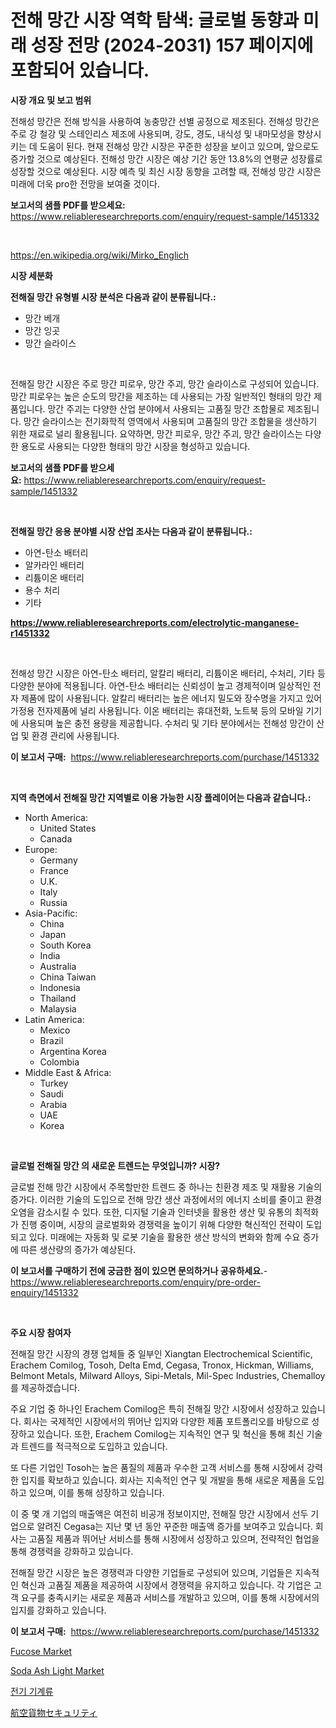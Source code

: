 <p><h1>전해 망간 시장 역학 탐색: 글로벌 동향과 미래 성장 전망 (2024-2031) 157 페이지에 포함되어 있습니다.</h1></p><p><strong>시장 개요 및 보고 범위</strong></p>
<p><p>전해성 망간은 전해 방식을 사용하여 농충망간 선별 공정으로 제조된다. 전해성 망간은 주로 강 철강 및 스테인리스 제조에 사용되며, 강도, 경도, 내식성 및 내마모성을 향상시키는 데 도움이 된다. 현재 전해성 망간 시장은 꾸준한 성장을 보이고 있으며, 앞으로도 증가할 것으로 예상된다. 전해성 망간 시장은 예상 기간 동안 13.8%의 연평균 성장률로 성장할 것으로 예상된다. 시장 예측 및 최신 시장 동향을 고려할 때, 전해성 망간 시장은 미래에 더욱 pro한 전망을 보여줄 것이다.</p></p>
<p><strong>보고서의 샘플 PDF를 받으세요:</strong> <a href="https://www.reliableresearchreports.com/enquiry/request-sample/1451332">https://www.reliableresearchreports.com/enquiry/request-sample/1451332</a></p>
<p>&nbsp;</p>
<p><a href="https://en.wikipedia.org/wiki/Mirko_Englich">https://en.wikipedia.org/wiki/Mirko_Englich</a></p>
<p><strong>시장 세분화</strong></p>
<p><strong>전해질 망간 유형별 시장 분석은 다음과 같이 분류됩니다.:</strong></p>
<p><ul><li>망간 베개</li><li>망간 잉곳</li><li>망간 슬라이스</li></ul></p>
<p>&nbsp;</p>
<p><p>전해질 망간 시장은 주로 망간 피로우, 망간 주괴, 망간 슬라이스로 구성되어 있습니다. 망간 피로우는 높은 순도의 망간을 제조하는 데 사용되는 가장 일반적인 형태의 망간 제품입니다. 망간 주괴는 다양한 산업 분야에서 사용되는 고품질 망간 조합물로 제조됩니다. 망간 슬라이스는 전기화학적 영역에서 사용되며 고품질의 망간 조합물을 생산하기 위한 재료로 널리 활용됩니다. 요약하면, 망간 피로우, 망간 주괴, 망간 슬라이스는 다양한 용도로 사용되는 다양한 형태의 망간 시장을 형성하고 있습니다.</p></p>
<p><strong>보고서의 샘플 PDF를 받으세요:</strong>&nbsp;<a href="https://www.reliableresearchreports.com/enquiry/request-sample/1451332">https://www.reliableresearchreports.com/enquiry/request-sample/1451332</a></p>
<p>&nbsp;</p>
<p><strong> 전해질 망간 응용 분야별 시장 산업 조사는 다음과 같이 분류됩니다.:</strong></p>
<p><ul><li>아연-탄소 배터리</li><li>알카라인 배터리</li><li>리튬이온 배터리</li><li>용수 처리</li><li>기타</li></ul></p>
<p><strong><a href="https://www.reliableresearchreports.com/electrolytic-manganese-r1451332">https://www.reliableresearchreports.com/electrolytic-manganese-r1451332</a></strong></p>
<p>&nbsp;</p>
<p><p>전해성 망간 시장은 아연-탄소 배터리, 알칼리 배터리, 리튬이온 배터리, 수처리, 기타 등 다양한 분야에 적용됩니다. 아연-탄소 배터리는 신뢰성이 높고 경제적이며 일상적인 전자 제품에 많이 사용됩니다. 알칼리 배터리는 높은 에너지 밀도와 장수명을 가지고 있어 가정용 전자제품에 널리 사용됩니다. 이온 배터리는 휴대전화, 노트북 등의 모바일 기기에 사용되며 높은 충전 용량을 제공합니다. 수처리 및 기타 분야에서는 전해성 망간이 산업 및 환경 관리에 사용됩니다.</p></p>
<p><strong>이 보고서 구매:</strong>&nbsp; <a href="https://www.reliableresearchreports.com/purchase/1451332">https://www.reliableresearchreports.com/purchase/1451332</a></p>
<p>&nbsp;</p>
<p><strong>지역 측면에서 전해질 망간 지역별로 이용 가능한 시장 플레이어는 다음과 같습니다.:</strong></p>
<p><ul>
    <li>
        North America:
        <ul>
            <li>United States</li>
            <li>Canada</li>
        </ul>
    </li>
    <li>
        Europe:
        <ul>
            <li>Germany</li>
            <li>France</li>
            <li>U.K.</li>
            <li>Italy</li>
            <li>Russia</li>
        </ul>
    </li>
    <li>
        Asia-Pacific:
        <ul>
            <li>China</li>
            <li>Japan</li>
            <li>South Korea</li>
            <li>India</li>
            <li>Australia</li>
            <li>China Taiwan</li>
            <li>Indonesia</li>
            <li>Thailand</li>
            <li>Malaysia</li>
        </ul>
    </li>
    <li>
        Latin America:
        <ul>
            <li>Mexico</li>
            <li>Brazil</li>
            <li>Argentina Korea</li>
            <li>Colombia</li>
        </ul>
    </li>
    <li>
        Middle East & Africa:
        <ul>
            <li>Turkey</li>
            <li>Saudi</li>
            <li>Arabia</li>
            <li>UAE</li>
            <li>Korea</li>
        </ul>
    </li>
    </ul></p>
<p>&nbsp;</p>
<p><strong>글로벌 전해질 망간 의 새로운 트렌드는 무엇입니까? 시장?</strong></p>
<p><p>글로벌 전해 망간 시장에서 주목할만한 트렌드 중 하나는 친환경 제조 및 재활용 기술의 증가다. 이러한 기술의 도입으로 전해 망간 생산 과정에서의 에너지 소비를 줄이고 환경 오염을 감소시킬 수 있다. 또한, 디지털 기술과 인터넷을 활용한 생산 및 유통의 최적화가 진행 중이며, 시장의 글로벌화와 경쟁력을 높이기 위해 다양한 혁신적인 전략이 도입되고 있다. 미래에는 자동화 및 로봇 기술을 활용한 생산 방식의 변화와 함께 수요 증가에 따른 생산량의 증가가 예상된다.</p></p>
<p><strong>이 보고서를 구매하기 전에 궁금한 점이 있으면 문의하거나 공유하세요.</strong>- <a href="https://www.reliableresearchreports.com/enquiry/pre-order-enquiry/1451332">https://www.reliableresearchreports.com/enquiry/pre-order-enquiry/1451332</a></p>
<p>&nbsp;</p>
<p><strong>주요 시장 참여자</strong></p>
<p><p>전해질 망간 시장의 경쟁 업체들 중 일부인 Xiangtan Electrochemical Scientific, Erachem Comilog, Tosoh, Delta Emd, Cegasa, Tronox, Hickman, Williams, Belmont Metals, Milward Alloys, Sipi-Metals, Mil-Spec Industries, Chemalloy를 제공하겠습니다.</p><p>주요 기업 중 하나인 Erachem Comilog은 특히 전해질 망간 시장에서 성장하고 있습니다. 회사는 국제적인 시장에서의 뛰어난 입지와 다양한 제품 포트폴리오를 바탕으로 성장하고 있습니다. 또한, Erachem Comilog는 지속적인 연구 및 혁신을 통해 최신 기술과 트렌드를 적극적으로 도입하고 있습니다.</p><p>또 다른 기업인 Tosoh는 높은 품질의 제품과 우수한 고객 서비스를 통해 시장에서 강력한 입지를 확보하고 있습니다. 회사는 지속적인 연구 및 개발을 통해 새로운 제품을 도입하고 있으며, 이를 통해 성장하고 있습니다.</p><p>이 중 몇 개 기업의 매출액은 여전히 비공개 정보이지만, 전해질 망간 시장에서 선두 기업으로 알려진 Cegasa는 지난 몇 년 동안 꾸준한 매출액 증가를 보여주고 있습니다. 회사는 고품질 제품과 뛰어난 서비스를 통해 시장에서 성장하고 있으며, 전략적인 협업을 통해 경쟁력을 강화하고 있습니다.</p><p>전해질 망간 시장은 높은 경쟁력과 다양한 기업들로 구성되어 있으며, 기업들은 지속적인 혁신과 고품질 제품을 제공하여 시장에서 경쟁력을 유지하고 있습니다. 각 기업은 고객 요구를 충족시키는 새로운 제품과 서비스를 개발하고 있으며, 이를 통해 시장에서의 입지를 강화하고 있습니다.</p></p>
<p><strong>이 보고서 구매:</strong>&nbsp;&nbsp;<a href="https://www.reliableresearchreports.com/purchase/1451332">https://www.reliableresearchreports.com/purchase/1451332</a></p>
<p><p><a href="https://github.com/DaveBlock08/Market-Research-Report-List-1/blob/main/fucose-market.md">Fucose Market</a></p><p><a href="https://github.com/annerides/Market-Research-Report-List-1/blob/main/soda-ash-light-market.md">Soda Ash Light Market</a></p><p><a href="https://github.com/LuckeyCorbin/Market-Research-Report-List-1/blob/main/984766520861.md">전기 기계류</a></p><p><a href="https://github.com/RandallRunte2023/Market-Research-Report-List-2/blob/main/569601214443.md">航空貨物セキュリティ</a></p></p>